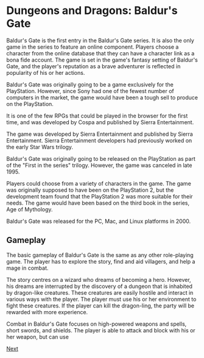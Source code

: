 # Dungeons and Dragons: Baldur's Gate

Baldur's Gate is the first entry in the Baldur's Gate series. It is also the only game in the series to feature an online component. Players choose a character from the online database that they can have a character link as a bona fide account. The game is set in the game's fantasy setting of Baldur's Gate, and the player's reputation as a brave adventurer is reflected in popularity of his or her actions.

Baldur's Gate was originally going to be a game exclusively for the PlayStation. However, since Sony had one of the fewest number of computers in the market, the game would have been a tough sell to produce on the PlayStation.

It is one of the few RPGs that could be played in the browser for the first time, and was developed by Cospa and published by Sierra Entertainment.

The game was developed by Sierra Entertainment and published by Sierra Entertainment. Sierra Entertainment developers had previously worked on the early Star Wars trilogy.

Baldur's Gate was originally going to be released on the PlayStation as part of the "First in the series" trilogy. However, the game was canceled in late 1995.

Players could choose from a variety of characters in the game. The game was originally supposed to have been on the PlayStation 2, but the development team found that the PlayStation 2 was more suitable for their needs. The game would have been based on the third book in the series, Age of Mythology.

Baldur's Gate was released for the PC, Mac, and Linux platforms in 2000.

## Gameplay

The basic gameplay of Baldur's Gate is the same as any other role-playing game. The player has to explore the story, find and aid villagers, and help a mage in combat.

The story centres on a wizard who dreams of becoming a hero. However, his dreams are interrupted by the discovery of a dungeon that is inhabited by dragon-like creatures. These creatures are easily hostile and interact in various ways with the player. The player must use his or her environment to fight these creatures. If the player can kill the dragon-ling, the party will be rewarded with more experience.

Combat in Baldur's Gate focuses on high-powered weapons and spells, short swords, and shields. The player is able to attack and block with his or her weapon, but can use

[Next](027.md)